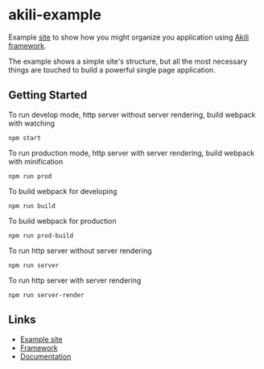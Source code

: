 # akili-example
Example [site](https://example.akilijs.com/) to show how you might organize you application using [Akili framework](https://github.com/ortexx/akili).


The example shows a simple site's structure, but all the most necessary things are touched to build a powerful single page application. 

## Getting Started

To run develop mode, http server without server rendering, build webpack with watching

``` npm start ```

To run production mode, http server with server rendering, build webpack with minification

``` npm run prod ```

To build webpack for developing

``` npm run build ```

To build webpack for production

``` npm run prod-build ```

To run http server without server rendering

``` npm run server ```

To run http server with server rendering

``` npm run server-render ```

## Links
* [Example site](https://example.akilijs.com)
* [Framework](https://github.com/ortexx/akili)
* [Documentation](https://akilijs.com/docs/getting-started)

 